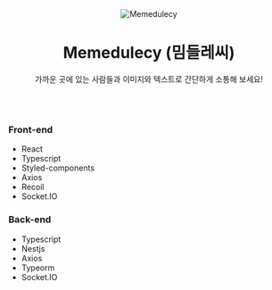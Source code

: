 

<div align=center>
  <img src="https://github.com/Meme-dulecy/frontend/assets/77181642/8b3a8b39-4ec0-440a-ade8-ba2d1d8604ba" alt="Memedulecy"/>

# Memedulecy (밈들레씨)
가까운 곳에 있는 사람들과 이미지와 텍스트로 간단하게 소통해 보세요!

</div>

<br>
<br>

### Front-end
* React
* Typescript
* Styled-components
* Axios
* Recoil
* Socket.IO

### Back-end
* Typescript
* Nestjs
* Axios
* Typeorm
* Socket.IO
